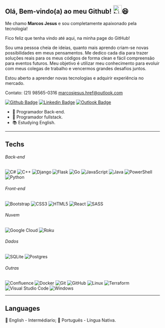 ## Olá, Bem-vindo(a) ao meu Github! <img src="https://user-images.githubusercontent.com/1303154/88677602-1635ba80-d120-11ea-84d8-d263ba5fc3c0.gif" width="28px" alt="hi">😆

Me chamo <strong>Marcos Jesus</strong> e sou completamente apaixonado pela tecnologia!

Fico feliz que tenha vindo até aqui, na minha page do GitHub!

Sou uma pessoa cheia de ideias, quanto mais aprendo criam-se novas possibilidades em meus pensamentos. Me dedico cada dia para trazer soluções reais para os meus códigos de forma clean e fácil compreensão para eventos futuros. Meu objetivo é utilizar meu conhecimento para evoluir com meus colegas de trabalho e vencermos grandes desafios juntos.

Estou aberto a aprender novas tecnologias e adquirir experiência no mercado.

Contato:
(21) 98565-0316
marcosjesus.href@outlook.com

[![Github Badge](https://img.shields.io/badge/-Github-000?style=flat-square&logo=Github&logoColor=white&link=https://github.com/MarcosJesus271)](https://github.com/MarcosJesus271)
[![Linkedin Badge](https://img.shields.io/badge/-LinkedIn-blue?style=flat-square&logo=Linkedin&logoColor=white&link=https://www.linkedin.com/in/marcos-jesus271/)](https://www.linkedin.com/in/marcos-jesus271/)
[![Outlook Badge](https://img.shields.io/badge/-Outlook-0078D4?style=flat-square&logo=microsoftoutlook&logoColor=white&link=mailto:marcosjesus.href@outlook.com)](mailto:marcosjesus.href@outlook.com)
- 📌 Programador Back-end.
- 📌 Programador fullstack.
- 📚 Estudying English.

---

## Techs

<p><h6>Back-end</h6></p>

  ![C#](https://img.shields.io/badge/c%23-%23239120.svg?style=for-the-badge&logo=c-sharp&logoColor=white)
  ![C++](https://img.shields.io/badge/c++-%2300599C.svg?style=for-the-badge&logo=c%2B%2B&logoColor=white)
  ![Django](https://img.shields.io/badge/django-%23092E20.svg?style=for-the-badge&logo=django&logoColor=white)
  ![Flask](https://img.shields.io/badge/flask-%23000.svg?style=for-the-badge&logo=flask&logoColor=white)
  ![Go](https://img.shields.io/badge/go-%2300ADD8.svg?style=for-the-badge&logo=go&logoColor=white)
  ![JavaScript](https://img.shields.io/badge/javascript-%23323330.svg?style=for-the-badge&logo=javascript&logoColor=%23F7DF1E)
  ![Java](https://img.shields.io/badge/java-%23ED8B00.svg?style=for-the-badge&logo=java&logoColor=white)
  ![PowerShell](https://img.shields.io/badge/PowerShell-%235391FE.svg?style=for-the-badge&logo=powershell&logoColor=white)
  ![Python](https://img.shields.io/badge/python-3670A0?style=for-the-badge&logo=python&logoColor=ffdd54)
  
    
<p><h6>Front-end</h6></p>  

  ![Bootstrap](https://img.shields.io/badge/bootstrap-%23563D7C.svg?style=for-the-badge&logo=bootstrap&logoColor=white)
  ![CSS3](https://img.shields.io/badge/css3-%231572B6.svg?style=for-the-badge&logo=css3&logoColor=white)
  ![HTML5](https://img.shields.io/badge/html5-%23E34F26.svg?style=for-the-badge&logo=html5&logoColor=white)
  ![React](https://img.shields.io/badge/react-%2320232a.svg?style=for-the-badge&logo=react&logoColor=%2361DAFB)
  ![SASS](https://img.shields.io/badge/SASS-hotpink.svg?style=for-the-badge&logo=SASS&logoColor=white)
  
 
<p><h6>Nuvem</h6></p>
 
   
  ![Google Cloud](https://img.shields.io/badge/GoogleCloud-%234285F4.svg?style=for-the-badge&logo=google-cloud&logoColor=white)
  ![Roku](https://img.shields.io/badge/roku-6f1ab1?style=for-the-badge&logo=roku&logoColor=white)
  
  
<p><h6>Dados</h6></p>

  ![SQLite](https://img.shields.io/badge/sqlite-%2307405e.svg?style=for-the-badge&logo=sqlite&logoColor=white)
  ![Postgres](https://img.shields.io/badge/postgres-%23316192.svg?style=for-the-badge&logo=postgresql&logoColor=white)
  
 
<p><h6>Outras</h6></p>
 
  ![Confluence](https://img.shields.io/badge/confluence-%23172BF4.svg?style=for-the-badge&logo=confluence&logoColor=white)
  ![Docker](https://img.shields.io/badge/docker-%230db7ed.svg?style=for-the-badge&logo=docker&logoColor=white)
  ![Git](https://img.shields.io/badge/git-%23F05033.svg?style=for-the-badge&logo=git&logoColor=white)
  ![GitHub](https://img.shields.io/badge/github-%23121011.svg?style=for-the-badge&logo=github&logoColor=white)
  ![Linux](https://img.shields.io/badge/Linux-FCC624?style=for-the-badge&logo=linux&logoColor=black)
  ![Terraform](https://img.shields.io/badge/terraform-%235835CC.svg?style=for-the-badge&logo=terraform&logoColor=white)
  ![Visual Studio Code](https://img.shields.io/badge/Visual%20Studio%20Code-0078d7.svg?style=for-the-badge&logo=visual-studio-code&logoColor=white)
  ![Windows](https://img.shields.io/badge/Windows-0078D6?style=for-the-badge&logo=windows&logoColor=white)

  
  </details>

---

## Languages
  📒 English - Intermédiario;
  📒 Português - Língua Nativa.
